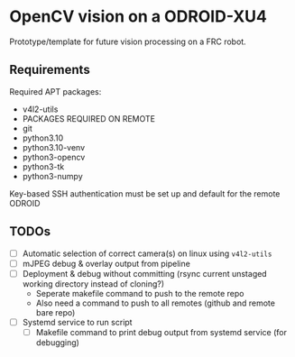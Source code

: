 # OpenCV vision on a ODROID-XU4

Prototype/template for future vision processing on a FRC robot.

## Requirements

Required APT packages:

- v4l2-utils
- PACKAGES REQUIRED ON REMOTE
- git
- python3.10
- python3.10-venv
- python3-opencv
- python3-tk
- python3-numpy

Key-based SSH authentication must be set up and default for the remote ODROID

## TODOs

- [ ] Automatic selection of correct camera(s) on linux using `v4l2-utils`
- [ ] mJPEG debug & overlay output from pipeline
- [ ] Deployment & debug without committing (rsync current unstaged working directory instead of cloning?)
  - Seperate makefile command to push to the remote repo
  - Also need a command to push to all remotes (github and remote bare repo)
- [ ] Systemd service to run script
  - [ ] Makefile command to print debug output from systemd service (for debugging)
